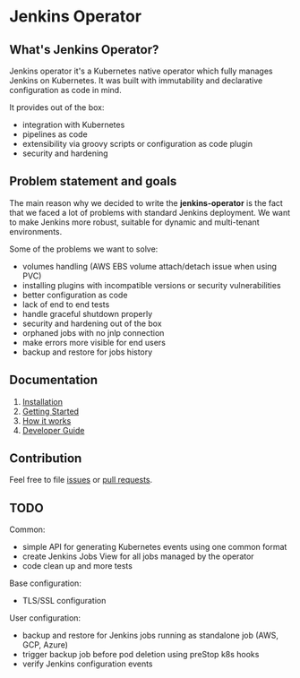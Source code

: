 # Jenkins Operator

## What's Jenkins Operator?

Jenkins operator it's a Kubernetes native operator which fully manages Jenkins on Kubernetes.
It was built with immutability and declarative configuration as code in mind.

It provides out of the box:
- integration with Kubernetes
- pipelines as code
- extensibility via groovy scripts or configuration as code plugin
- security and hardening

## Problem statement and goals

The main reason why we decided to write the **jenkins-operator** is the fact that we faced a lot of problems with standard Jenkins deployment.
We want to make Jenkins more robust, suitable for dynamic and multi-tenant environments. 

Some of the problems we want to solve:
- volumes handling (AWS EBS volume attach/detach issue when using PVC)
- installing plugins with incompatible versions or security vulnerabilities
- better configuration as code
- lack of end to end tests
- handle graceful shutdown properly
- security and hardening out of the box
- orphaned jobs with no jnlp connection
- make errors more visible for end users
- backup and restore for jobs history

## Documentation

1. [Installation][installation]
2. [Getting Started][getting_started]
3. [How it works][how_it_works]
4. [Developer Guide][developer_guide]

## Contribution

Feel free to file [issues](https://github.com/VirtusLab/jenkins-operator/issues) or [pull requests](https://github.com/VirtusLab/jenkins-operator/pulls).    

## TODO

Common:
* simple API for generating Kubernetes events using one common format
* create Jenkins Jobs View for all jobs managed by the operator
* code clean up and more tests

Base configuration:
* TLS/SSL configuration

User configuration:
* backup and restore for Jenkins jobs running as standalone job (AWS, GCP, Azure)
* trigger backup job before pod deletion using preStop k8s hooks
* verify Jenkins configuration events

[installation]:doc/installation.md
[getting_started]:doc/getting-started.md
[how_it_works]:doc/how-it-works.md
[developer_guide]:doc/developer-guide.md
